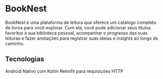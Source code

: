 # BookNest

BookNest é uma plataforma de leitura que oferece um catálogo completo de livros para você explorar. Com ela, você pode adicionar seus títulos favoritos à sua biblioteca pessoal, acompanhar o progresso das suas leituras e fazer anotações para registrar suas ideias e insights ao longo do caminho.

## Tecnologias

Android Nativo com Kotlin
Retrofit para requisições HTTP

